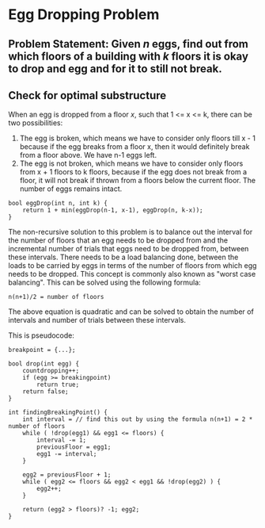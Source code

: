 # Egg Dropping Problem

## Problem Statement: Given _n_ eggs, find out from which floors of a building with _k_ floors it is okay to drop and egg and for it to still not break. 

## Check for optimal substructure

When an egg is dropped from a floor _x_, such that 1 <= x <= k, there can be two possibilities: 

1. The egg is broken, which means we have to consider only floors till x - 1 because if the egg breaks from a floor x, then it would definitely break from a floor above. We have n-1 eggs left. 
2. The egg is not broken, which means we have to consider only floors from x + 1 floors to k floors, because if the egg does not break from a floor, it will not break if thrown from a floors below the current floor. The number of eggs remains intact. 
```
bool eggDrop(int n, int k) {
    return 1 + min(eggDrop(n-1, x-1), eggDrop(n, k-x));
}
```

The non-recursive solution to this problem is to balance out the interval for the number of floors that an egg needs to be dropped from and the incremental number of trials that eggs need to be dropped from, between these intervals. There needs to be a load balancing done, between the loads to be carried by eggs in terms of the number of floors from which egg needs to be dropped. This concept is commonly also known as "worst case balancing". This can be solved using the following formula: 
```
n(n+1)/2 = number of floors 
```
The above equation is quadratic and can be solved to obtain the number of intervals and number of trials between these intervals. 

This is pseudocode:
```
breakpoint = {...};

bool drop(int egg) {
    countdropping++;
    if (egg >= breakingpoint)
        return true;
    return false;
}

int findingBreakingPoint() {
    int interval = // find this out by using the formula n(n+1) = 2 * number of floors
    while ( !drop(egg1) && egg1 <= floors) {
        interval -= 1;
        previousFloor = egg1;
        egg1 -= interval;
    }

    egg2 = previousFloor + 1;
    while ( egg2 <= floors && egg2 < egg1 && !drop(egg2) ) {
        egg2++;
    }

    return (egg2 > floors)? -1; egg2;
}
```
